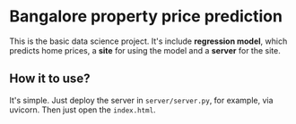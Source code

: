 # Bangalore property price prediction

This is the basic data science project. It's include **regression model**, which predicts home prices, a **site** for using the model and a **server** for the site.

## How it to use?

It's simple. Just deploy the server in `server/server.py`, for example, via uvicorn. Then just open the `index.html`. 